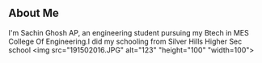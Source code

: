 ## About Me
I'm Sachin Ghosh AP,
an engineering student pursuing my Btech in MES College Of Engineering.I did my schooling from Silver Hills Higher Sec school 
<img src="191502016.JPG" alt="123" "height="100" "width=100">
<head>
      <title>Nonbreaking Spaces Example</title>
   </head>
